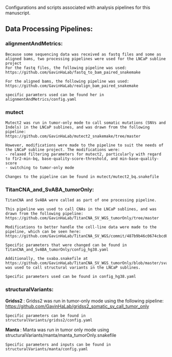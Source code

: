 Configurations and scripts associated with analysis pipelines for this manuscript.

## Data Processing Pipelines:

### alignmentAndMetrics:
    Because some sequencing data was received as fastq files and some as aligned bams, two processing pipelines were used for the LNCaP subline project
    For the fastq files, the following pipeline was used:
    https://github.com/GavinHaLab/fastq_to_bam_paired_snakemake

    For the aligned bams, the following pipeline was used:
    https://github.com/GavinHaLab/realign_bam_paired_snakemake

    specific paramters used can be found her in alignmentAndMetrics/config.yaml

### mutect
    Mutect2 was run in tumor-only mode to call somatic mutations (SNVs and Indels) in the LNCaP sublines, and was drawn from the following pipeline:
    https://github.com/GavinHaLab/mutect2_snakemake/tree/master

    However, modifications were made to the pipeline to suit the needs of the LNCaP subline project. The modifications were:
    - relaxed filtering parameters for mutect2, particularly with regard to f1r2-min-bq, base-quality-score-threshold, and min-base-quality-score
    - switching to tumor-only mode

    Changes to the pipeline can be found in mutect/mutect2_bq.snakefile

### TitanCNA_and_SvABA_tumorOnly:
    TitanCNA and SvABA were called as part of one processing pipeline. 

    This pipeline was used to call CNAs in the LNCaP sublines, and was drawn from the following pipeline:
    https://github.com/GavinHaLab/TitanCNA_SV_WGS_tumorOnly/tree/master

    Modifications to better handle the cell-line data were made to the pipeline, which can be seen here:
    https://github.com/GavinHaLab/TitanCNA_SV_WGS/commit/487b9b46c0674cbcd0b0fca6892ffc480157bdeb

    Specific parameters that were changed can be found in TitanCNA_and_SvABA_tumorOnly/config_hg38.yaml

    Additionally, the svaba.snakefile at https://github.com/GavinHaLab/TitanCNA_SV_WGS_tumorOnly/blob/master/svaba.snakefile was used to call structural variants in the LNCaP sublines. 
    
    Specific parameters used can be found in config_hg38.yaml
    

### structuralVariants:
<strong> Gridss2 </strong>:
    Gridss2 was run in tumor-only mode using the following pipeline:
    https://github.com/GavinHaLab/gridss2_somatic_sv_call_tumor_only

    Specific parameters can be found in structuralVariants/gridss2/config.yaml

<strong> Manta </strong>:
    Manta was run in tumor only mode using structuralVariants/manta/manta_tumorOnly.snakefile

    Specific parameters and inputs can be found in structuralVariants/manta/config.yaml

